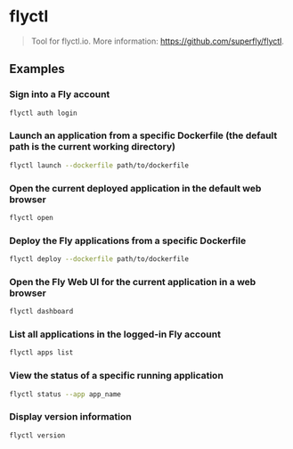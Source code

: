 # flyctl

> Tool for flyctl.io. More information: <https://github.com/superfly/flyctl>.

## Examples

### Sign into a Fly account

```bash
flyctl auth login
```

### Launch an application from a specific Dockerfile (the default path is the current working directory)

```bash
flyctl launch --dockerfile path/to/dockerfile
```

### Open the current deployed application in the default web browser

```bash
flyctl open
```

### Deploy the Fly applications from a specific Dockerfile

```bash
flyctl deploy --dockerfile path/to/dockerfile
```

### Open the Fly Web UI for the current application in a web browser

```bash
flyctl dashboard
```

### List all applications in the logged-in Fly account

```bash
flyctl apps list
```

### View the status of a specific running application

```bash
flyctl status --app app_name
```

### Display version information

```bash
flyctl version
```
